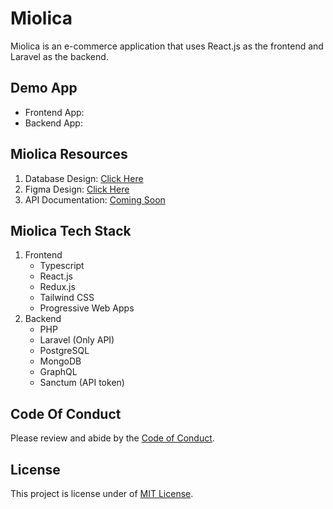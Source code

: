 # Miolica
Miolica is an e-commerce application that uses React.js as the frontend and Laravel as the backend.

## Demo App
- Frontend App: []()
- Backend App: []()

## Miolica Resources
1. Database Design: [Click Here](https://dbdiagram.io/d/620e660e485e433543cee43a)
2. Figma Design: [Click Here](https://www.figma.com/file/Rt1alvAw8zJNDSxnNGxrWi/Miolica-Store?node-id=0%3A1)
3. API Documentation: [Coming Soon]()

## Miolica Tech Stack
1. Frontend
    - Typescript
    - React.js
    - Redux.js
    - Tailwind CSS
    - Progressive Web Apps
2. Backend
    - PHP
    - Laravel (Only API)
    - PostgreSQL
    - MongoDB
    - GraphQL
    - Sanctum (API token)

## Code Of Conduct
Please review and abide by the [Code of Conduct](https://github.com/novalramdhani/Miolica/blob/main/CODE_OF_CONDUCT.md).

## License
This project is license under of [MIT License](https://github.com/novalramdhani/Miolica/blob/main/LICENSE).
